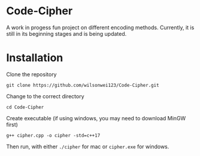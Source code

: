 # Code-Cipher
A work in progess fun project on different encoding methods. Currently, it is still in its beginning stages and is being updated.
# Installation
Clone the repository
```
git clone https://github.com/wilsonwei123/Code-Cipher.git
```
Change to the correct directory
```
cd Code-Cipher
```
Create executable (if using windows, you may need to download MinGW first)
```
g++ cipher.cpp -o cipher -std=c++17
```
Then run, with either ```./cipher``` for mac or ```cipher.exe``` for windows.
